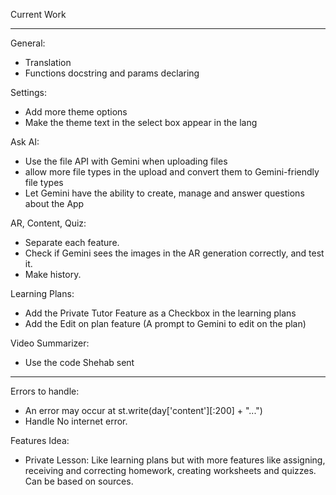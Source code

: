 Current Work

---

General:

* Translation
* Functions docstring and params declaring



Settings:

* Add more theme options
* Make the theme text in the select box appear in the lang



Ask AI:

* Use the file API with Gemini when uploading files
* allow more file types in the upload and convert them to Gemini-friendly file types
* Let Gemini have the ability to create, manage and answer questions about the App



AR, Content, Quiz:

* Separate each feature.
* Check if Gemini sees the images in the AR generation correctly, and test it.
* Make history.



Learning Plans:

* Add the Private Tutor Feature as a Checkbox in the learning plans
* Add the Edit on plan feature (A prompt to Gemini to edit on the plan)



Video Summarizer:

* Use the code Shehab sent



---

Errors to handle:

* An error may occur at st.write(day\['content']\[:200] + "...")
* Handle No internet error.





Features Idea:

* Private Lesson: Like learning plans but with more features like assigning, receiving and correcting homework, creating worksheets and quizzes. Can be based on sources.
